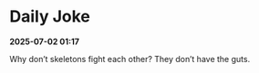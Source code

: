 # Daily Joke

**2025-07-02 01:17**

Why don’t skeletons fight each other? They don’t have the guts.
